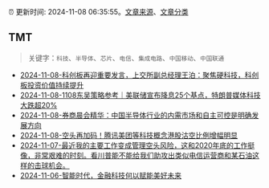 :alarm_clock: 更新时间: 2024-11-08 06:35:55。[文章来源](/README.md)、[文章分类](/TAGS.md)

## TMT


> 关键字：`科技`、`半导体`、`芯片`、`电信`、`集成电路`、`中国移动`、`中国联通`



- [2024-11-08-科创板再迎重要发言，上交所副总经理王泊：聚焦硬科技，科创板投资价值持续提升](https://www.cls.cn/detail/1852632) 
- [2024-11-08-1108东吴策略参考｜美联储宣布降息25个基点，特朗普媒体科技大跌超20%](https://www.cls.cn/detail/1852528) 
- [2024-11-08-券商晨会精华：中国半导体行业的内需市场和自主可控是明确发展方向](https://www.cls.cn/detail/1852411) 
- [2024-11-08-空头再加码！腾讯美团等科技概念港股沽空比例增幅明显](https://www.cls.cn/detail/1852611) 
- [2024-11-07-最近我的主要工作变成管理空头风险，这和2020年底的工作挺像，非常艰难的时刻。看川普能不能给我们助攻出类似电信运营商和某石油这样的击球机会。](https://xueqiu.com/1965894836/311645205) 
- [2024-11-06-智能时代，金融科技何以赋能美好未来](https://xueqiu.com/6025649448/311397829) 
